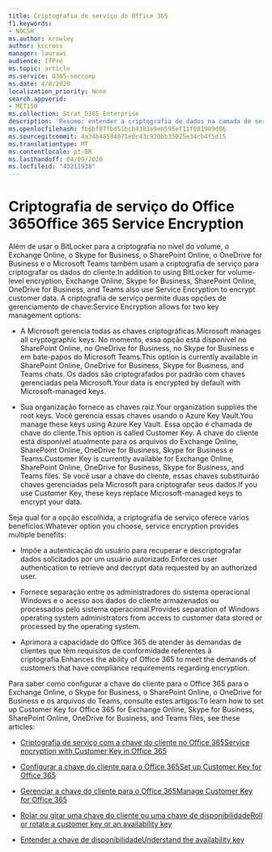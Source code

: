 ```yaml
---
title: Criptografia de serviço do Office 365
f1.keywords:
- NOCSH
ms.author: krowley
author: kccross
manager: laurawi
audience: ITPro
ms.topic: article
ms.service: O365-seccomp
ms.date: 4/8/2020
localization_priority: None
search.appverid:
- MET150
ms.collection: Strat_O365_Enterprise
description: 'Resumo: entender a criptografia de dados na camada de serviço do Microsoft Office 365.'
ms.openlocfilehash: fb6bf87fbd51bcb4383e9eb595ef11f081989d86
ms.sourcegitcommit: 4a34b48584071e0c43c920bb35025e34cb4f5d15
ms.translationtype: MT
ms.contentlocale: pt-BR
ms.lasthandoff: 04/09/2020
ms.locfileid: "43211938"
---
```

# <a name="office-365-service-encryption"></a><span data-ttu-id="f7188-103">Criptografia de serviço do Office 365</span><span class="sxs-lookup"><span data-stu-id="f7188-103">Office 365 Service Encryption</span></span>

<span data-ttu-id="f7188-104">Além de usar o BitLocker para a criptografia no nível do volume, o Exchange Online, o Skype for Business, o SharePoint Online, o OneDrive for Business e o Microsoft Teams também usam a criptografia de serviço para criptografar os dados do cliente.</span><span class="sxs-lookup"><span data-stu-id="f7188-104">In addition to using BitLocker for volume-level encryption, Exchange Online, Skype for Business, SharePoint Online, OneDrive for Business, and Teams also use Service Encryption to encrypt customer data.</span></span> <span data-ttu-id="f7188-105">A criptografia de serviço permite duas opções de gerenciamento de chave:</span><span class="sxs-lookup"><span data-stu-id="f7188-105">Service Encryption allows for two key management options:</span></span>

- <span data-ttu-id="f7188-106">A Microsoft gerencia todas as chaves criptográficas.</span><span class="sxs-lookup"><span data-stu-id="f7188-106">Microsoft manages all cryptographic keys.</span></span> <span data-ttu-id="f7188-107">No momento, essa opção está disponível no SharePoint Online, no OneDrive for Business, no Skype for Business e em bate-papos do Microsoft Teams.</span><span class="sxs-lookup"><span data-stu-id="f7188-107">This option is currently available in SharePoint Online, OneDrive for Business, Skype for Business, and Teams chats.</span></span> <span data-ttu-id="f7188-108">Os dados são criptografados por padrão com chaves gerenciadas pela Microsoft.</span><span class="sxs-lookup"><span data-stu-id="f7188-108">Your data is encrypted by default with Microsoft-managed keys.</span></span>

- <span data-ttu-id="f7188-109">Sua organização fornece as chaves raiz.</span><span class="sxs-lookup"><span data-stu-id="f7188-109">Your organization supplies the root keys.</span></span> <span data-ttu-id="f7188-110">Você gerencia essas chaves usando o Azure Key Vault.</span><span class="sxs-lookup"><span data-stu-id="f7188-110">You manage these keys using Azure Key Vault.</span></span> <span data-ttu-id="f7188-111">Essa opção é chamada de chave do cliente.</span><span class="sxs-lookup"><span data-stu-id="f7188-111">This option is called Customer Key.</span></span> <span data-ttu-id="f7188-112">A chave do cliente está disponível atualmente para os arquivos do Exchange Online, SharePoint Online, OneDrive for Business, Skype for Business e Teams.</span><span class="sxs-lookup"><span data-stu-id="f7188-112">Customer Key is currently available for Exchange Online, SharePoint Online, OneDrive for Business, Skype for Business, and Teams files.</span></span> <span data-ttu-id="f7188-113">Se você usar a chave do cliente, essas chaves substituirão chaves gerenciadas pela Microsoft para criptografar seus dados.</span><span class="sxs-lookup"><span data-stu-id="f7188-113">If you use Customer Key, these keys replace Microsoft-managed keys to encrypt your data.</span></span>

<span data-ttu-id="f7188-114">Seja qual for a opção escolhida, a criptografia de serviço oferece vários benefícios:</span><span class="sxs-lookup"><span data-stu-id="f7188-114">Whatever option you choose, service encryption provides multiple benefits:</span></span>

- <span data-ttu-id="f7188-115">Impõe a autenticação do usuário para recuperar e descriptografar dados solicitados por um usuário autorizado.</span><span class="sxs-lookup"><span data-stu-id="f7188-115">Enforces user authentication to retrieve and decrypt data requested by an authorized user.</span></span>

- <span data-ttu-id="f7188-116">Fornece separação entre os administradores do sistema operacional Windows e o acesso aos dados do cliente armazenados ou processados pelo sistema operacional.</span><span class="sxs-lookup"><span data-stu-id="f7188-116">Provides separation of Windows operating system administrators from access to customer data stored or processed by the operating system.</span></span>

- <span data-ttu-id="f7188-117">Aprimora a capacidade do Office 365 de atender às demandas de clientes que têm requisitos de conformidade referentes à criptografia.</span><span class="sxs-lookup"><span data-stu-id="f7188-117">Enhances the ability of Office 365 to meet the demands of customers that have compliance requirements regarding encryption.</span></span>

<span data-ttu-id="f7188-118">Para saber como configurar a chave do cliente para o Office 365 para o Exchange Online, o Skype for Business, o SharePoint Online, o OneDrive for Business e os arquivos do Teams, consulte estes artigos:</span><span class="sxs-lookup"><span data-stu-id="f7188-118">To learn how to set up Customer Key for Office 365 for Exchange Online, Skype for Business, SharePoint Online, OneDrive for Business, and Teams files, see these articles:</span></span>

- [<span data-ttu-id="f7188-119">Criptografia de serviço com a chave do cliente no Office 365</span><span class="sxs-lookup"><span data-stu-id="f7188-119">Service encryption with Customer Key in Office 365</span></span>](customer-key-overview.md)

- [<span data-ttu-id="f7188-120">Configurar a chave do cliente para o Office 365</span><span class="sxs-lookup"><span data-stu-id="f7188-120">Set up Customer Key for Office 365</span></span>](customer-key-set-up.md)

- [<span data-ttu-id="f7188-121">Gerenciar a chave do cliente para o Office 365</span><span class="sxs-lookup"><span data-stu-id="f7188-121">Manage Customer Key for Office 365</span></span>](customer-key-manage.md)

- [<span data-ttu-id="f7188-122">Rolar ou girar uma chave do cliente ou uma chave de disponibilidade</span><span class="sxs-lookup"><span data-stu-id="f7188-122">Roll or rotate a customer key or an availability key</span></span>](customer-key-availability-key-roll.md)

- [<span data-ttu-id="f7188-123">Entender a chave de disponibilidade</span><span class="sxs-lookup"><span data-stu-id="f7188-123">Understand the availability key</span></span>](customer-key-availability-key-understand.md)
